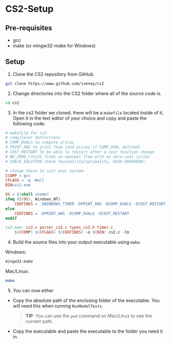 # CS2-Setup

## Pre-requisites
- gcc
- make (or mingw32-make for Windows)

## Setup
1. Clone the CS2 repository from GitHub.

```sh
git clone https://www.github.com/iveney/cs2
```

2. Change directories into the CS2 folder where all of the source code is.

```sh
cd cs2
```

3. In the cs2 folder we cloned, there will be a `makefile` located inside of it. Open
   it in the text editor of your choice and copy and paste the following code:

```makefile
# makefile for cs2
# compileler definitions
# COMP_DUALS to compute prices
# PRINT_ANS to print flow (and prices if COMP_DUAL defined)
# COST_RESTART to be able to restart after a cost function change
# NO_ZERO_CYCLES finds an opeimal flow with no zero-cost cycles
# CHECK_SOLUTION check feasibility/optimality. HIGH OVERHEAD!

# change these to suit your system
CCOMP = gcc
CFLAGS = -g -Wall
BIN=cs2.exe

OS = $(shell uname)
ifeq ($(OS), Windows_NT)
    CDEFINES = -DWINDOWS_TIMER -DPRINT_ANS -DCOMP_DUALS -DCOST_RESTART
else
    CDEFINES = -DPRINT_ANS -DCOMP_DUALS -DCOST_RESTART
endif

cs2.exe: cs2.c parser_cs2.c types_cs2.h timer.c
    $(CCOMP) $(CFLAGS) $(CDEFINES) -o $(BIN) cs2.c -lm

```

4. Build the source files into your output executable using `make`.

Windows:
```bat
mingw32-make
```

Mac/Linux:
```sh
make
```

5. You can now either
- Copy the absolute path of the enclosing folder of the executable. You will need this when running `RunModelTests`. 

    > **TIP**: You can use the `pwd` command on Mac/Linux to see the current path.

- Copy the executable and paste the executable to the folder you need it in.
